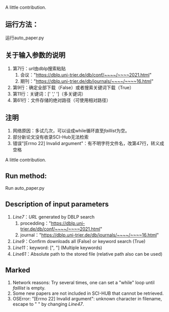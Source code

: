 A little contribution.

##  运行方法：
运行auto_paper.py


##  关于输入参数的说明
1. 第7行：*url*由dblp搜索粘贴
   1. 会议："https://dblp.uni-trier.de/db/conf/~~~~/~~~~2021.html"
   2. 期刊："https://dblp.uni-trier.de/db/journals/~~~~/~~~~16.html"
2. 第9行：确定全部下载（False）或者搜索关键词下载（True）
3. 第11行：关键词：[' ',' ']（多关键词）
4. 第61行：文件存储的绝对路径（可使用相对路径）

## 注明

1. 网络原因：多试几次，可以设成while循环直至*faillist*为空。
2. 部分新论文没有收录SCI-Hub无法检索
3. 错误”[Errno 22] Invalid argument"：有不明字符文件名，改第47行，转义成空格



A little contribution.

##  Run method:

Run auto_paper.py


##  Description of input parameters

1. *Line7*：*URL* generated by DBLP search
   1. procedding："https://dblp.uni-trier.de/db/conf/~~~~/~~~~2021.html"
   2. journal："https://dblp.uni-trier.de/db/journals/~~~~/~~~~16.html"
2. *Line9*：Confirm downloads all (False) or keyword  search (True)
3. *Line11*：keyword: [", "] (Multiple keywords)
4. *Line61*：Absolute path to the stored file (relative path also can be used)

## Marked

1. Network reasons: Try several times, one can set a "while" loop until *faillist* is empty.
2. Some new papers are not included in SCI-HUB that cannot be retrieved.
3. OSError: ”[Errno 22] Invalid argument": unknown character in filename, escape to " " by changing *Line47*.





